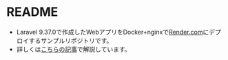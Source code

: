 # README
-   Laravel 9.37.0で作成したWebアプリをDocker+nginxで[Render.com](https://render.com/)にデプロイするサンプルリポジトリです。
-   詳しくは[こちらの記事](https://qiita.com/ppputtyo/items/80bccea017fae16e9864)で解説しています。

